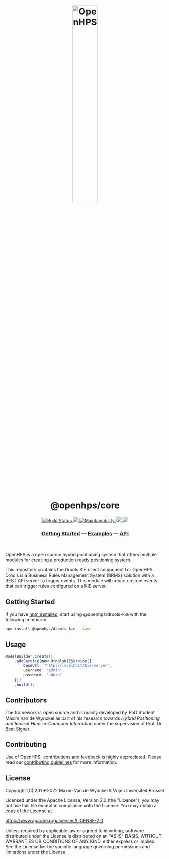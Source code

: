 <h1 align="center">
  <img alt="OpenHPS" src="https://openhps.org/images/logo_text-512.png" width="40%" /><br />
  @openhps/core
</h1>
<p align="center">
    <a href="https://github.com/OpenHPS/openhps-drools-kie/actions/workflows/main.yml" target="_blank">
        <img alt="Build Status" src="https://github.com/OpenHPS/openhps-drools-kie/actions/workflows/main.yml/badge.svg">
    </a>
    <a href="https://codecov.io/gh/OpenHPS/openhps-drools-kie">
        <img src="https://codecov.io/gh/OpenHPS/openhps-drools-kie/branch/master/graph/badge.svg"/>
    </a>
    <a href="https://codeclimate.com/github/OpenHPS/openhps-drools-kie/" target="_blank">
        <img alt="Maintainability" src="https://img.shields.io/codeclimate/maintainability/OpenHPS/openhps-core">
    </a>
    <a href="https://badge.fury.io/js/@openhps%2Fdrools-kie">
        <img src="https://badge.fury.io/js/@openhps%2Fdrools-kie.svg" alt="npm version" height="18">
    </a>
    <a href="https://app.fossa.com/projects/git%2Bgithub.com%2FOpenHPS%2Fopenhps-drools-kie?ref=badge_shield" alt="FOSSA Status"><img src="https://app.fossa.com/api/projects/git%2Bgithub.com%2FOpenHPS%2Fopenhps-drools-kie.svg?type=shield"/></a>
</p>

<h3 align="center">
    <a href="https://openhps.org/docs/getting-started">Getting Started</a> &mdash; <a href="https://openhps.org/docs/examples">Examples</a> &mdash; <a href="https://openhps.org/docs/drools-kie">API</a>
</h3>

<br />

OpenHPS is a open source hybrid positioning system that offers multiple modules for creating a production ready positioning system.

This repository contains the Drools KIE client component for OpenHPS. Drools is a Business Rules Management System (BRMS) solution with a REST API server to trigger events. This module will create custom events that can trigger rules configured on a KIE server.

## Getting Started
If you have [npm installed](https://www.npmjs.com/get-npm), start using @openhps/drools-kie with the following command.
```bash
npm install @openhps/drools-kie --save
```

## Usage

```ts
ModelBuilder.create()
    .addService(new DroolsKIEService({
        baseUrl: "http://localhost/kie-server",
        username: "admin",
        password: "admin"
    }))
    .build();
```

## Contributors
The framework is open source and is mainly developed by PhD Student Maxim Van de Wynckel as part of his research towards *Hybrid Positioning and Implicit Human-Computer Interaction* under the supervision of Prof. Dr. Beat Signer.

## Contributing
Use of OpenHPS, contributions and feedback is highly appreciated. Please read our [contributing guidelines](CONTRIBUTING.md) for more information.

## License
Copyright (C) 2019-2022 Maxim Van de Wynckel & Vrije Universiteit Brussel

Licensed under the Apache License, Version 2.0 (the "License"); you may not use this file except in compliance with the License. You may obtain a copy of the License at

https://www.apache.org/licenses/LICENSE-2.0

Unless required by applicable law or agreed to in writing, software distributed under the License is distributed on an "AS IS" BASIS, WITHOUT WARRANTIES OR CONDITIONS OF ANY KIND, either express or implied. See the License for the specific language governing permissions and limitations under the License.